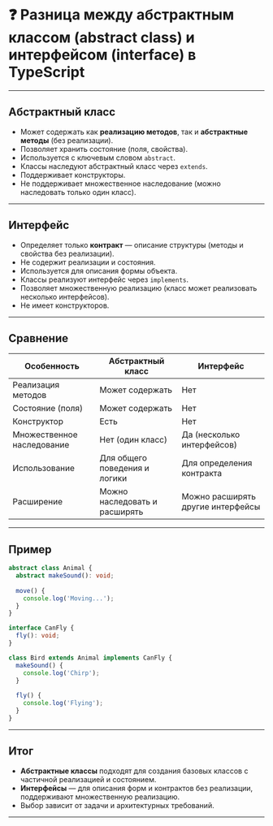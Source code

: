 # ❓ Разница между абстрактным классом (abstract class) и интерфейсом (interface) в TypeScript

---

## Абстрактный класс

- Может содержать как **реализацию методов**, так и **абстрактные методы** (без реализации).  
- Позволяет хранить состояние (поля, свойства).  
- Используется с ключевым словом `abstract`.  
- Классы наследуют абстрактный класс через `extends`.  
- Поддерживает конструкторы.  
- Не поддерживает множественное наследование (можно наследовать только один класс).  

---

## Интерфейс

- Определяет только **контракт** — описание структуры (методы и свойства без реализации).  
- Не содержит реализации и состояния.  
- Используется для описания формы объекта.  
- Классы реализуют интерфейс через `implements`.  
- Позволяет множественную реализацию (класс может реализовать несколько интерфейсов).  
- Не имеет конструкторов.  

---

## Сравнение

| Особенность            | Абстрактный класс                     | Интерфейс                        |
|-----------------------|-------------------------------------|---------------------------------|
| Реализация методов     | Может содержать                     | Нет                            |
| Состояние (поля)       | Может содержать                     | Нет                            |
| Конструктор            | Есть                               | Нет                            |
| Множественное наследование | Нет (один класс)                | Да (несколько интерфейсов)      |
| Использование          | Для общего поведения и логики       | Для определения контракта       |
| Расширение             | Можно наследовать и расширять       | Можно расширять другие интерфейсы |

---

## Пример

```ts
abstract class Animal {
  abstract makeSound(): void;
  
  move() {
    console.log('Moving...');
  }
}

interface CanFly {
  fly(): void;
}

class Bird extends Animal implements CanFly {
  makeSound() {
    console.log('Chirp');
  }
  
  fly() {
    console.log('Flying');
  }
}
```

---

## Итог

- **Абстрактные классы** подходят для создания базовых классов с частичной реализацией и состоянием.
- **Интерфейсы** — для описания форм и контрактов без реализации, поддерживают множественную реализацию.
- Выбор зависит от задачи и архитектурных требований.

---
